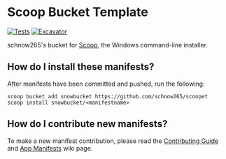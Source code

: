 # Scoop Bucket Template

<!-- Uncomment the following line after replacing placeholders -->
[![Tests](https://github.com/schnow265/scoopet/actions/workflows/ci.yml/badge.svg)](https://github.com/schnow265/scoopet/actions/workflows/ci.yml) [![Excavator](https://github.com/schnow265/scoopet/actions/workflows/excavator.yml/badge.svg)](https://github.com/schnow265/scoopet/actions/workflows/excavator.yml)

schnow265's bucket for [Scoop](https://scoop.sh), the Windows command-line installer.

<!--

## How do I use this template?

1. Generate your own copy of this repository with the "Use this template"
   button.
2. Allow all GitHub Actions:
   - Navigate to `Settings` - `Actions` - `General` - `Actions permissions`.
   - Select `Allow all actions and reusable workflows`.
   - Then `Save`.
3. Allow writing to the repository from within GitHub Actions:
   - Navigate to `Settings` - `Actions` - `General` - `Workflow permissions`.
   - Select `Read and write permissions`.
   - Then `Save`.
4. Document the bucket in `README.md`.
5. Replace the placeholder repository string in `bin/auto-pr.ps1`.
6. Create new manifests by copying `bucket/app-name.json.template` to
   `bucket/<app-name>.json`.
7. Commit and push changes.
8. If you'd like your bucket to be indexed on `https://scoop.sh`, add the
   topic `scoop-bucket` to your repository.

-->

## How do I install these manifests?

After manifests have been committed and pushed, run the following:

```pwsh
scoop bucket add snowbucket https://github.com/schnow265/scoopet
scoop install snowbucket/<manifestname>
```

## How do I contribute new manifests?

To make a new manifest contribution, please read the [Contributing
Guide](https://github.com/ScoopInstaller/.github/blob/main/.github/CONTRIBUTING.md)
and [App Manifests](https://github.com/ScoopInstaller/Scoop/wiki/App-Manifests)
wiki page.
